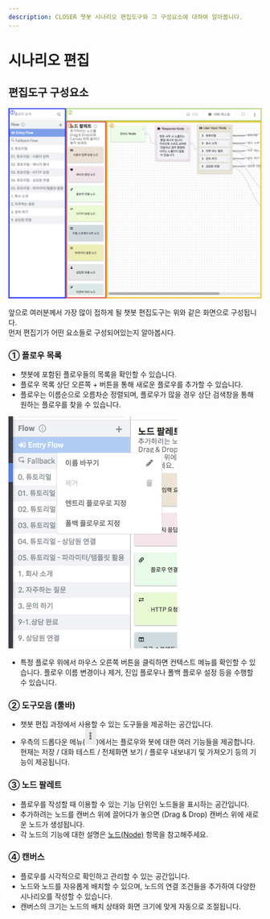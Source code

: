 ```yaml
---
description: CLOSER 챗봇 시나리오 편집도구와 그 구성요소에 대하여 알아봅니다.
---
```


# 시나리오 편집

## 편집도구 구성요소

![&#xCC57;&#xBD07; &#xC2DC;&#xB098;&#xB9AC;&#xC624; &#xD3B8;&#xC9D1; &#xB3C4;&#xAD6C;](../../../.gitbook/assets/image.png)

앞으로 여러분께서 가장 많이 접하게 될 챗봇 편집도구는 위와 같은 화면으로 구성됩니다.   
먼저 편집기가 어떤 요소들로 구성되어있는지 알아봅시다.

### ① 플로우 목록

* 챗봇에 포함된 플로우들의 목록을 확인할 수 있습니다.
* 플로우 목록 상단 오른쪽 + 버튼을 통해 새로운 플로우를 추가할 수 있습니다.
* 플로우는 이름순으로 오름차순 정렬되며, 플로우가 많을 경우 상단 검색창을 통해 원하는 플로우를 찾을 수 있습니다.

![&#xD50C;&#xB85C;&#xC6B0; &#xBAA9;&#xB85D; &#xCEE8;&#xD14D;&#xC2A4;&#xD2B8; &#xBA54;&#xB274;](../../../.gitbook/assets/image%20%2842%29.png)

* 특정 플로우 위에서 마우스 오른쪽 버튼을 클릭하면 컨텍스트 메뉴를 확인할 수 있습니다.  플로우 이름 변경이나 제거, 진입 플로우나 폴백 플로우 설정 등을 수행할 수 있습니다. 

### **② 도구모음 \(툴바\)**

* 챗봇 편집 과정에서 사용할 수 있는 도구들을 제공하는 공간입니다.
* 우측의 드롭다운 메뉴\(![](../../../.gitbook/assets/dropdown_icon.png)\)에서는 플로우와 봇에 대한 여러 기능들을 제공합니다. 현재는 저장 / 대화 테스트 / 전체화면 보기 / 플로우 내보내기 및 가져오기 등의 기능이 제공됩니다.  

### ③ 노드 팔레트

* 플로우를 작성할 때 이용할 수 있는 기능 단위인 노드들을 표시하는 공간입니다.
* 추가하려는 노드를 캔버스 위에 끌어다가 놓으면 \(Drag & Drop\) 캔버스 위에 새로운 노드가 생성됩니다. 
* 각 노드의 기능에 대한 설명은 [노드\(Node\)](../node/) 항목을 참고해주세요. 

### ④ 캔버스

* 플로우를 시각적으로 확인하고 관리할 수 있는 공간입니다.
* 노드와 노드를 자유롭게 배치할 수 있으며, 노드의 연결 조건들을 추가하여 다양한 시나리오를 작성할 수 있습니다.
* 캔버스의 크기는 노드의 배치 상태와 화면 크기에 맞게 자동으로 조절됩니다.  



